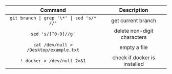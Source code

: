| Command       | Description                    |
| :------------:| :-----------------------------:|
|`git branch \| grep '\*' \| sed 's/* //'` | get current branch |
|`sed 's/[^0-9]//g'` | delete non-digit characters|
| `cat /dev/null > /Desktop/example.txt`      | empty a file   |
| `! docker > /dev/null 2>&1` | check if docker is installed |

